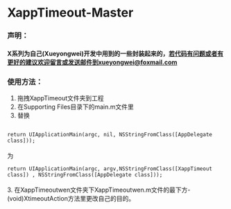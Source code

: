 # XappTimeout-Master
### 声明：
#### X系列为自己(Xueyongwei)开发中用到的一些封装起来的，若代码有问题或者有更好的建议欢迎留言或发送邮件到xueyongwei@foxmail.com

### 使用方法：
1. 拖拽XappTimeout文件夹到工程         
2. 在Supporting Files目录下的main.m文件里        
3. 替换         
<code>
return UIApplicationMain(argc, nil, NSStringFromClass([AppDelegate class]));
</code> 
<br> 为<br>
<code>
return UIApplicationMain(argc, argv,NSStringFromClass([XappTimeout class]) , NSStringFromClass([AppDelegate class])); 
</code>  <br>    
3. 在XappTimeoutwen文件夹下XappTimeoutwen.m文件的最下方-(void)XtimeoutAction方法里更改自己的目的。      
